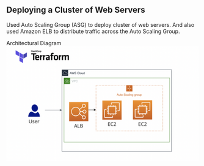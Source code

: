 ## Deploying a Cluster of Web Servers

Used Auto Scaling Group (ASG) to deploy cluster of web servers. And also used Amazon ELB to distribute traffic across the Auto Scaling Group.

Architectural Diagram 
![Creating Cluster of Webservers using ALB and ASG with Terraform](images/Webserver_cluster.png)

